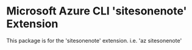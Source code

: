 Microsoft Azure CLI 'sitesonenote' Extension
==========================================

This package is for the 'sitesonenote' extension.
i.e. 'az sitesonenote'
